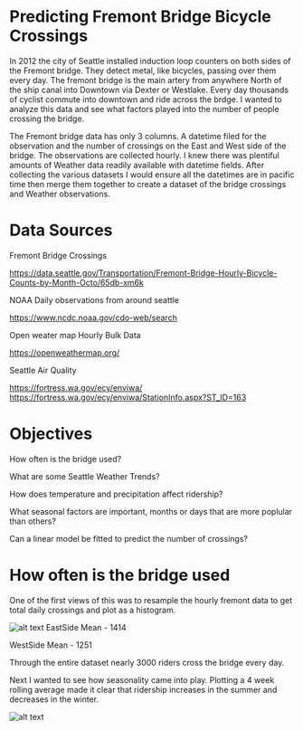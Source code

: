 # Predicting Fremont Bridge Bicycle Crossings

In 2012 the city of Seattle installed induction loop counters on both sides of the Fremont bridge. They detect metal, like bicycles, passing over them every day. The fremont bridge is the main artery from anywhere North of the ship canal into Downtown via Dexter or Westlake. Every day thousands of cyclist commute into downtown and ride across the brdge. I wanted to analyze this data and see what factors played into the number of people crossing the bridge.

The Fremont bridge data has only 3 columns. A datetime filed for the observation and the number of crossings on the East and West side of the bridge. The observations are collected hourly. I knew there was plentiful amounts of Weather data readily available with datetime fields. After collecting the various datasets I would ensure all the datetimes are in pacific time then merge them together to create a dataset of the bridge crossings and Weather observations.

# Data Sources
Fremont Bridge Crossings

https://data.seattle.gov/Transportation/Fremont-Bridge-Hourly-Bicycle-Counts-by-Month-Octo/65db-xm6k

NOAA Daily observations from around seattle

https://www.ncdc.noaa.gov/cdo-web/search

Open weater map Hourly Bulk Data

https://openweathermap.org/

Seattle Air Quality

https://fortress.wa.gov/ecy/enviwa/
https://fortress.wa.gov/ecy/enviwa/StationInfo.aspx?ST_ID=163


# Objectives
How often is the bridge used?

What are some Seattle Weather Trends?

How does temperature and precipitation affect ridership?

What seasonal factors are important, months or days that are more poplular than others?

Can a linear model be fitted to predict the number of crossings?

# How often is the bridge used
One of the first views of this was to resample the hourly fremont data to get total daily crossings and plot as a histogram.

![alt text](https://i.imgur.com/7KPTMlY.png)
EastSide Mean - 1414

WestSide Mean - 1251

Through the entire dataset nearly 3000 riders cross the bridge every day.

Next I wanted to see how seasonality came into play. Plotting a 4 week rolling average made it clear that ridership increases in the summer and decreases in the winter.

![alt text](https://i.imgur.com/mU2rsir.png)



